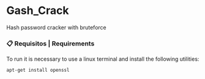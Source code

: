 # Gash_Crack

Hash password cracker with bruteforce



### 📋 Requisitos | Requirements

To run it is necessary to use a linux terminal and install the following utilities:

```
apt-get install openssl
```
